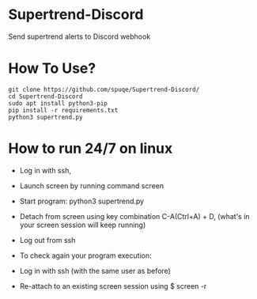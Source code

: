 # Supertrend-Discord
Send supertrend alerts to Discord webhook

# How To Use?
```
git clone https://github.com/spuqe/Supertrend-Discord/
cd Supertrend-Discord
sudo apt install python3-pip
pip install -r requirements.txt
python3 supertrend.py
```

# How to run 24/7 on linux
* Log in with ssh,
* Launch screen by running command screen
* Start program: python3 supertrend.py
* Detach from screen using key combination C-A(Ctrl+A) + D, (what's in your screen session will keep running)
* Log out from ssh
* To check again your program execution:

* Log in with ssh (with the same user as before)
* Re-attach to an existing screen session using $ screen -r
